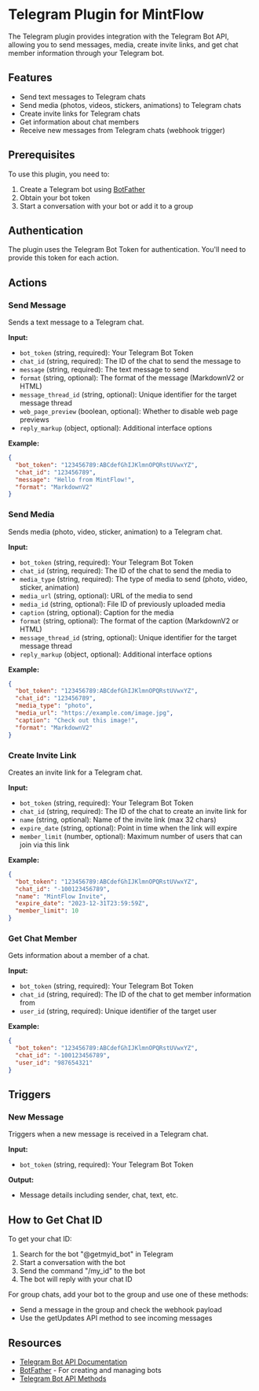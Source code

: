 # Telegram Plugin for MintFlow

The Telegram plugin provides integration with the Telegram Bot API, allowing you to send messages, media, create invite links, and get chat member information through your Telegram bot.

## Features

- Send text messages to Telegram chats
- Send media (photos, videos, stickers, animations) to Telegram chats
- Create invite links for Telegram chats
- Get information about chat members
- Receive new messages from Telegram chats (webhook trigger)

## Prerequisites

To use this plugin, you need to:

1. Create a Telegram bot using [BotFather](https://t.me/botfather)
2. Obtain your bot token
3. Start a conversation with your bot or add it to a group

## Authentication

The plugin uses the Telegram Bot Token for authentication. You'll need to provide this token for each action.

## Actions

### Send Message

Sends a text message to a Telegram chat.

**Input:**

- `bot_token` (string, required): Your Telegram Bot Token
- `chat_id` (string, required): The ID of the chat to send the message to
- `message` (string, required): The text message to send
- `format` (string, optional): The format of the message (MarkdownV2 or HTML)
- `message_thread_id` (string, optional): Unique identifier for the target message thread
- `web_page_preview` (boolean, optional): Whether to disable web page previews
- `reply_markup` (object, optional): Additional interface options

**Example:**

```json
{
  "bot_token": "123456789:ABCdefGhIJKlmnOPQRstUVwxYZ",
  "chat_id": "123456789",
  "message": "Hello from MintFlow!",
  "format": "MarkdownV2"
}
```

### Send Media

Sends media (photo, video, sticker, animation) to a Telegram chat.

**Input:**

- `bot_token` (string, required): Your Telegram Bot Token
- `chat_id` (string, required): The ID of the chat to send the media to
- `media_type` (string, required): The type of media to send (photo, video, sticker, animation)
- `media_url` (string, optional): URL of the media to send
- `media_id` (string, optional): File ID of previously uploaded media
- `caption` (string, optional): Caption for the media
- `format` (string, optional): The format of the caption (MarkdownV2 or HTML)
- `message_thread_id` (string, optional): Unique identifier for the target message thread
- `reply_markup` (object, optional): Additional interface options

**Example:**

```json
{
  "bot_token": "123456789:ABCdefGhIJKlmnOPQRstUVwxYZ",
  "chat_id": "123456789",
  "media_type": "photo",
  "media_url": "https://example.com/image.jpg",
  "caption": "Check out this image!",
  "format": "MarkdownV2"
}
```

### Create Invite Link

Creates an invite link for a Telegram chat.

**Input:**

- `bot_token` (string, required): Your Telegram Bot Token
- `chat_id` (string, required): The ID of the chat to create an invite link for
- `name` (string, optional): Name of the invite link (max 32 chars)
- `expire_date` (string, optional): Point in time when the link will expire
- `member_limit` (number, optional): Maximum number of users that can join via this link

**Example:**

```json
{
  "bot_token": "123456789:ABCdefGhIJKlmnOPQRstUVwxYZ",
  "chat_id": "-100123456789",
  "name": "MintFlow Invite",
  "expire_date": "2023-12-31T23:59:59Z",
  "member_limit": 10
}
```

### Get Chat Member

Gets information about a member of a chat.

**Input:**

- `bot_token` (string, required): Your Telegram Bot Token
- `chat_id` (string, required): The ID of the chat to get member information from
- `user_id` (string, required): Unique identifier of the target user

**Example:**

```json
{
  "bot_token": "123456789:ABCdefGhIJKlmnOPQRstUVwxYZ",
  "chat_id": "-100123456789",
  "user_id": "987654321"
}
```

## Triggers

### New Message

Triggers when a new message is received in a Telegram chat.

**Input:**

- `bot_token` (string, required): Your Telegram Bot Token

**Output:**

- Message details including sender, chat, text, etc.

## How to Get Chat ID

To get your chat ID:

1. Search for the bot "@getmyid_bot" in Telegram
2. Start a conversation with the bot
3. Send the command "/my_id" to the bot
4. The bot will reply with your chat ID

For group chats, add your bot to the group and use one of these methods:

- Send a message in the group and check the webhook payload
- Use the getUpdates API method to see incoming messages

## Resources

- [Telegram Bot API Documentation](https://core.telegram.org/bots/api)
- [BotFather](https://t.me/botfather) - For creating and managing bots
- [Telegram Bot API Methods](https://core.telegram.org/bots/api#available-methods)
